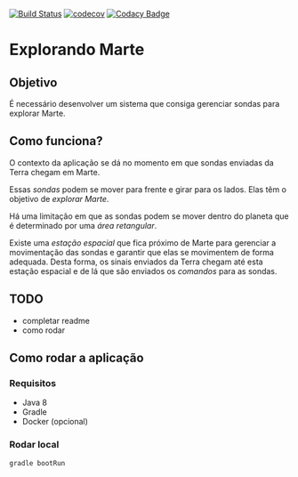 [![Build Status](https://travis-ci.org/andreformento/exploring-mars.svg?branch=master)](https://travis-ci.org/andreformento/exploring-mars) [![codecov](https://codecov.io/gh/andreformento/exploring-mars/branch/master/graph/badge.svg)](https://codecov.io/gh/andreformento/exploring-mars) [![Codacy Badge](https://api.codacy.com/project/badge/Grade/b205e4b7bc0f440db0b53dbddd563dba)](https://www.codacy.com/app/andreformento/exploring-mars?utm_source=github.com&amp;utm_medium=referral&amp;utm_content=andreformento/exploring-mars&amp;utm_campaign=Badge_Grade)

# Explorando Marte

## Objetivo

É necessário desenvolver um sistema que consiga gerenciar sondas para explorar Marte.

## Como funciona?

O contexto da aplicação se dá no momento em que sondas enviadas da Terra chegam em Marte.

Essas *sondas* podem se mover para frente e girar para os lados. Elas têm o objetivo de *explorar Marte*.

Há uma limitação em que as sondas podem se mover dentro do planeta que é determinado por uma *área retangular*.

Existe uma *estação espacial* que fica próximo de Marte para gerenciar a movimentação das sondas e garantir que elas se movimentem de forma adequada. Desta forma, os sinais enviados da Terra chegam até esta estação espacial e de lá que são enviados os *comandos* para as sondas.

## TODO
- completar readme
- como rodar

## Como rodar a aplicação

### Requisitos
- Java 8
- Gradle
- Docker (opcional)


### Rodar local
```
gradle bootRun
```
